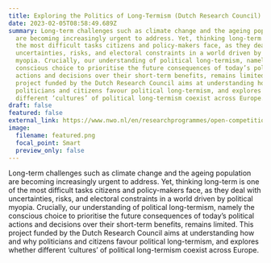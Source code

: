 ```yaml
---
title: Exploring the Politics of Long-Termism (Dutch Research Council)
date: 2023-02-05T08:58:49.689Z
summary: Long-term challenges such as climate change and the ageing population
  are becoming increasingly urgent to address. Yet, thinking long-term is one of
  the most difficult tasks citizens and policy-makers face, as they deal with
  uncertainties, risks, and electoral constraints in a world driven by political
  myopia. Crucially, our understanding of political long-termism, namely the
  conscious choice to prioritise the future consequences of today’s political
  actions and decisions over their short-term benefits, remains limited. This
  project funded by the Dutch Research Council aims at understanding how and why
  politicians and citizens favour political long-termism, and explores whether
  different ‘cultures’ of political long-termism coexist across Europe.
draft: false
featured: false
external_link: https://www.nwo.nl/en/researchprogrammes/open-competition-ssh/granted-projects
image:
  filename: featured.png
  focal_point: Smart
  preview_only: false
---
```

Long-term challenges such as climate change and the ageing population are becoming increasingly urgent to address. Yet, thinking long-term is one of the most difficult tasks citizens and policy-makers face, as they deal with uncertainties, risks, and electoral constraints in a world driven by political myopia. Crucially, our understanding of political long-termism, namely the conscious choice to prioritise the future consequences of today’s political actions and decisions over their short-term benefits, remains limited. This project funded by the Dutch Research Council aims at understanding how and why politicians and citizens favour political long-termism, and explores whether different ‘cultures’ of political long-termism coexist across Europe.